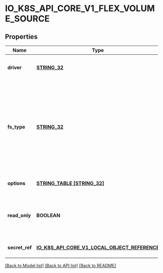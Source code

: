 # IO_K8S_API_CORE_V1_FLEX_VOLUME_SOURCE

## Properties
Name | Type | Description | Notes
------------ | ------------- | ------------- | -------------
**driver** | [**STRING_32**](STRING_32.md) | Driver is the name of the driver to use for this volume. | [default to null]
**fs_type** | [**STRING_32**](STRING_32.md) | Filesystem type to mount. Must be a filesystem type supported by the host operating system. Ex. \&quot;ext4\&quot;, \&quot;xfs\&quot;, \&quot;ntfs\&quot;. The default filesystem depends on FlexVolume script. | [optional] [default to null]
**options** | [**STRING_TABLE [STRING_32]**](STRING_32.md) | Optional: Extra command options if any. | [optional] [default to null]
**read_only** | **BOOLEAN** | Optional: Defaults to false (read/write). ReadOnly here will force the ReadOnly setting in VolumeMounts. | [optional] [default to null]
**secret_ref** | [**IO_K8S_API_CORE_V1_LOCAL_OBJECT_REFERENCE**](io.k8s.api.core.v1.LocalObjectReference.md) |  | [optional] [default to null]

[[Back to Model list]](../README.md#documentation-for-models) [[Back to API list]](../README.md#documentation-for-api-endpoints) [[Back to README]](../README.md)


